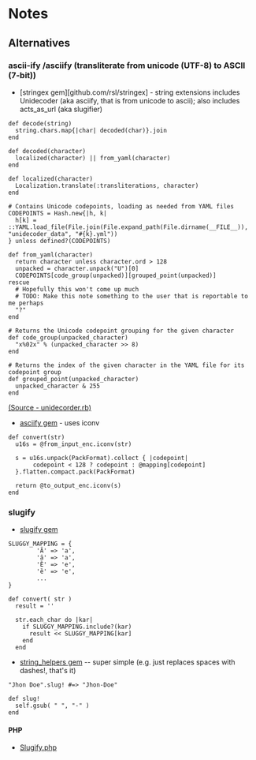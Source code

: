 # Notes

## Alternatives

### ascii-ify /asciify  (transliterate from unicode (UTF-8) to ASCII (7-bit))

- [stringex gem][github.com/rsl/stringex] - string extensions includes Unidecoder (aka asciify, that is from unicode to ascii); also includes acts_as_url (aka slugifier)

~~~
def decode(string)
  string.chars.map{|char| decoded(char)}.join
end

def decoded(character)
  localized(character) || from_yaml(character)
end

def localized(character)
  Localization.translate(:transliterations, character)
end

# Contains Unicode codepoints, loading as needed from YAML files
CODEPOINTS = Hash.new{|h, k|
  h[k] = ::YAML.load_file(File.join(File.expand_path(File.dirname(__FILE__)), "unidecoder_data", "#{k}.yml"))
} unless defined?(CODEPOINTS)
    
def from_yaml(character)
  return character unless character.ord > 128
  unpacked = character.unpack("U")[0]
  CODEPOINTS[code_group(unpacked)][grouped_point(unpacked)]
rescue
  # Hopefully this won't come up much
  # TODO: Make this note something to the user that is reportable to me perhaps
  "?"
end

# Returns the Unicode codepoint grouping for the given character
def code_group(unpacked_character)
  "x%02x" % (unpacked_character >> 8)
end

# Returns the index of the given character in the YAML file for its codepoint group
def grouped_point(unpacked_character)
  unpacked_character & 255
end
~~~

[(Source - unidecorder.rb)](https://github.com/rsl/stringex/blob/master/lib/stringex/unidecoder.rb)


- [asciify gem](https://github.com/levinalex/asciify) - uses iconv

~~~
def convert(str)
  u16s = @from_input_enc.iconv(str)
  
  s = u16s.unpack(PackFormat).collect { |codepoint|
       codepoint < 128 ? codepoint : @mapping[codepoint]
  }.flatten.compact.pack(PackFormat)
  
  return @to_output_enc.iconv(s)
end
~~~


### slugify

- [slugify gem](https://github.com/Slicertje/Slugify)

~~~
SLUGGY_MAPPING = {
        'Ȃ' => 'a',
        'ȃ' => 'a',
        'Ȅ' => 'e',
        'ȅ' => 'e',
        ...
}

def convert( str )
  result = ''

  str.each_char do |kar|
    if SLUGGY_MAPPING.include?(kar)
      result << SLUGGY_MAPPING[kar]
    end
  end
~~~


- [string_helpers gem](https://github.com/RaphaelIvan/string_helpers)  -- super simple (e.g. just replaces spaces with dashes!, that's it)

~~~
"Jhon Doe".slug! #=> "Jhon-Doe"

def slug!
  self.gsub( " ", "-" )
end
~~~

#### PHP

- [Slugify.php](https://github.com/cocur/slugify)

